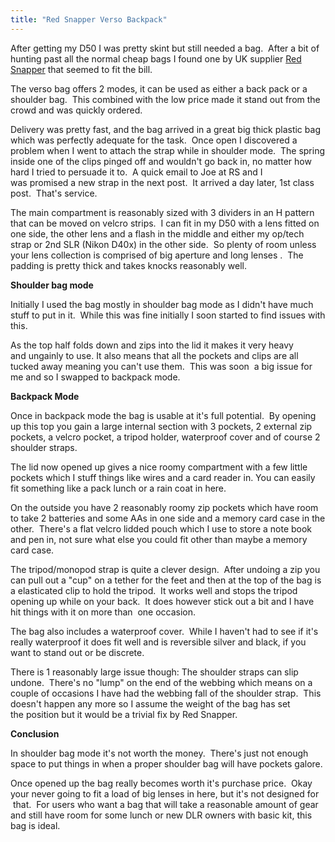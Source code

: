 ```yaml
---
title: "Red Snapper Verso Backpack"
---
```


After getting my D50 I was pretty skint but still needed a bag.  After a bit of hunting past all the normal cheap bags I found one by UK supplier <a href="http://www.redsnapperuk.com/">Red Snapper</a> that seemed to fit the bill.

The verso bag offers 2 modes, it can be used as either a back pack or a shoulder bag.  This combined with the low price made it stand out from the crowd and was quickly ordered.<!--more-->

Delivery was pretty fast, and the bag arrived in a great big thick plastic bag which was perfectly adequate for the task.  Once open I discovered a problem when I went to attach the strap while in shoulder mode.  The spring inside one of the clips pinged off and wouldn't go back in, no matter how hard I tried to persuade it to.  A quick email to Joe at RS and I was promised a new strap in the next post.  It arrived a day later, 1st class post.  That's service.

The main compartment is reasonably sized with 3 dividers in an H pattern that can be moved on velcro strips.  I can fit in my D50 with a lens fitted on one side, the other lens and a flash in the middle and either my op/tech strap or 2nd SLR (Nikon D40x) in the other side.  So plenty of room unless your lens collection is comprised of big aperture and long lenses .  The padding is pretty thick and takes knocks reasonably well.

<strong>Shoulder bag mode</strong>

Initially I used the bag mostly in shoulder bag mode as I didn't have much stuff to put in it.  While this was fine initially I soon started to find issues with this.

As the top half folds down and zips into the lid it makes it very heavy and ungainly to use. It also means that all the pockets and clips are all tucked away meaning you can't use them.  This was soon  a big issue for me and so I swapped to backpack mode.

<strong>Backpack Mode</strong>

Once in backpack mode the bag is usable at it's full potential.  By opening up this top you gain a large internal section with 3 pockets, 2 external zip pockets, a velcro pocket, a tripod holder, waterproof cover and of course 2 shoulder straps.

The lid now opened up gives a nice roomy compartment with a few little pockets which I stuff things like wires and a card reader in. You can easily fit something like a pack lunch or a rain coat in here.

On the outside you have 2 reasonably roomy zip pockets which have room to take 2 batteries and some AAs in one side and a memory card case in the other.  There's a flat velcro lidded pouch which I use to store a note book and pen in, not sure what else you could fit other than maybe a memory card case.

The tripod/monopod strap is quite a clever design.  After undoing a zip you can pull out a "cup" on a tether for the feet and then at the top of the bag is a elasticated clip to hold the tripod.  It works well and stops the tripod opening up while on your back.  It does however stick out a bit and I have hit things with it on more than  one occasion.

The bag also includes a waterproof cover.  While I haven't had to see if it's really waterproof it does fit well and is reversible silver and black, if you want to stand out or be discrete.

There is 1 reasonably large issue though: The shoulder straps can slip undone.  There's no "lump" on the end of the webbing which means on a couple of occasions I have had the webbing fall of the shoulder strap.  This doesn't happen any more so I assume the weight of the bag has set the position but it would be a trivial fix by Red Snapper.

<strong>Conclusion</strong>

<strong></strong>In shoulder bag mode it's not worth the money.  There's just not enough space to put things in when a proper shoulder bag will have pockets galore.

Once opened up the bag really becomes worth it's purchase price.  Okay your never going to fit a load of big lenses in here, but it's not designed for  that.  For users who want a bag that will take a reasonable amount of gear and still have room for some lunch or new DLR owners with basic kit, this bag is ideal.

